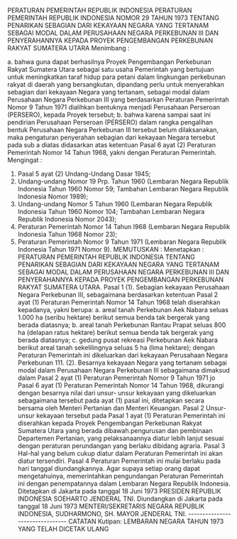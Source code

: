  PERATURAN PEMERINTAH REPUBLIK INDONESIA PERATURAN PEMERINTAH REPUBLIK INDONESIA NOMOR 29 TAHUN 1973 TENTANG PENARIKAN SEBAGIAN DARI KEKAYAAN NEGARA YANG TERTANAM SEBAGAI MODAL DALAM PERUSAHAAN NEGARA PERKEBUNAN III DAN PENYERAHANNYA KEPADA PROYEK PENGEMBANGAN PERKEBUNAN RAKYAT SUMATERA UTARA
Menimbang :

a. bahwa guna dapat berhasilnya Proyek Pengembangan Perkebunan Rakyat Sumatera Utara sebagai satu usaha Pemerintah yang bertujuan untuk meningkatkan taraf hidup para petani dalam lingkungan perkebunan rakyat di daerah yang bersangkutan, dipandang perlu untuk menyerahkan sebagian dari kekayaan Negara yang tertanam, sebagai modal dalam Perusahaan Negara Perkebunan III yang berdasarkan Peraturan Pemerintah Nomor 9 Tahun 1971 dialihkan bentuknya menjadi Perusahaan Perseroan (PERSERO), kepada Proyek tersebut;
b. bahwa karena sampai saat ini pendirian Perusahaan Perseroan (PERSERO) dalam rangka pengalihan bentuk Perusahaan Negara Perkebunan III tersebut belum dilaksanakan, maka pengaturan penyerahan sebagian dari kekayaan Negara tersebut pada sub a diatas didasarkan atas ketentuan Pasal 6 ayat (2) Peraturan Pemerintah Nomor 14 Tahun 1968, yakni dengan Peraturan Pemerintah.
Mengingat :

1. Pasal 5 ayat (2) Undang-Undang Dasar 1945;
2. Undang-undang Nomor 19 Prp. Tahun 1960 (Lembaran Negara Republik Indonesia Tahun 1960 Nomor 59; Tambahan Lembaran Negara Republik Indonesia Nomor 1989);
3. Undang-undang Nomor 5 Tahun 1960 (Lembaran Negara Republik Indonesia Tahun 1960 Nomor 104; Tambahan Lembaran Negara Republik Indonesia Nomor 2043);
4. Peraturan Pemerintah Nomor 14 Tahun I968 (Lembaran Negara Republik Indonesia Tahun 1968 Nomor 23);
5. Peraturan Pemerintah Nomor 9 Tahun 1971 (Lembaran Negara Republik Indonesia Tahun 1971 Nomor 9).
MEMUTUSKAN :
 Menetapkan : PERATURAN PEMERINTAH REPUBLIK INDONESIA TENTANG PENARIKAN SEBAGIAN DARI KEKAYAAN NEGARA YANG TERTANAM SEBAGAI MODAL DALAM PERUSAHAAN NEGARA PERKEBUNAN III DAN PENYERAHANNYA KEPADA PROYEK PENGEMBANGAN PERKEBUNAN RAKYAT SUMATERA UTARA.
Pasal 1
(1). Sebagian kekayaan Perusahaan Negara Perkebunan III, sebagaimana berdasarkan ketentuan Pasal 2 ayat (1) Peraturan Pemerintah Nomor 14 Tahun 1968 telah diserahkan kepadanya, yakni berupa:
a. areal tanah Perkebunan Aek Nabara seluas 1.000 ha (seribu hektare) berikut semua benda tak bergerak yang berada diatasnya;
b. areal tanah Perkebunan Rantau Prapat seluas 800 ha (delapan ratus hektare) berikut semua benda tak bergerak yang berada diatasnya;
c. gedung pusat rekreasi Perkebunan Aek Nabara berikut areal tanah sekelilingnya seluas 5 ha (lima hektare); dengan Peraturan Pemerintah ini dikeluarkan dari kekayaan Perusahaan Negara Perkebunan 111.
(2). Besarnya kekayaan Negara yang tertanam sebagai modal dalam Perusahaan Negara Perkebunan III sebagaimana dimaksud dalam Pasal 2 ayat (1) Peraturan Pemerintah Nomor 9 Tahun 1971 jo Pasal 6 ayat (1) Peraturan Pemerintah Nomor 14 Tahun 1968, dikurangi dengan besarnya nilai dari unsur- unsur kekayaan yang dikeluarkan sebagaimana tersebut pada ayat (1) pasal ini, ditetapkan secara bersama oleh Menteri Pertanian dan Menteri Keuangan.
Pasal 2
Unsur-unsur kekayaan tersebut pada Pasal 1 ayat (1) Peraturan Pemerintah ini diserahkan kepada Proyek Pengembangan Perkebunan Rakyat Sumatera Utara yang berada dibawah.pengurusan dan pembinaan Departemen Pertanian, yang pelaksanaannya diatur lebih lanjut sesuai dengan peraturan perundangan yang berlaku dibidang agraria.
Pasal 3
Hal-hal yang belum cukup diatur dalam Peraturan Pemerintah ini akan diatur tersendiri.
Pasal 4
Peraturan Pemerintah ini mulai berlaku pada hari tanggal diundangkannya. Agar supaya setiap orang dapat mengetahuinya, memerintahkan pengundangan Peraturan Pemerintah ini dengan penempatannya dalam Lembaran Negara Republik Indonesia. Ditetapkan di Jakarta pada tanggal 18 Juni 1973 PRESIDEN REPUBLIK INDONESIA SOEHARTO JENDERAL TNI. Diundangkan di Jakarta pada tanggal 18 Juni 1973 MENTERI/SEKRETARIS NEGARA REPUBLIK INDONESIA, SUDHARMONO, SH. MAYOR JENDERAL TNI. -------------------------------- CATATAN Kutipan: LEMBARAN NEGARA TAHUN 1973 YANG TELAH DICETAK ULANG